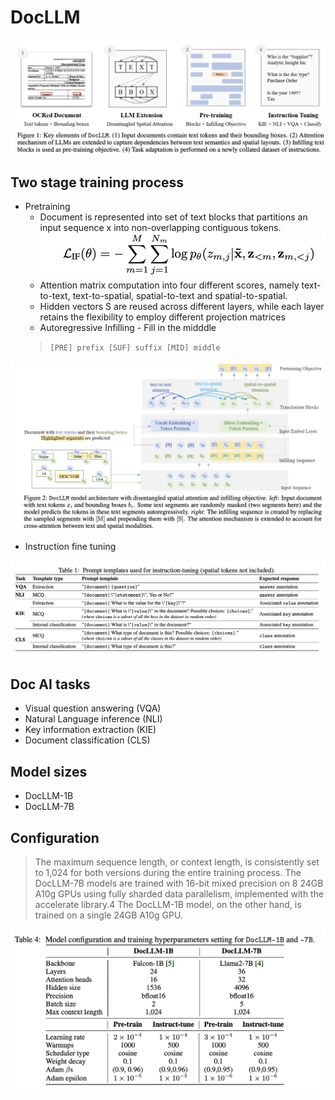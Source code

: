 <!-- markdownlint-disable MD013 -->
<!-- markdownlint-disable MD022 -->
# DocLLM

![overview](./images/overview.png)
## Two stage training process

- Pretraining
  - Document is represented into set of text blocks that partitions an input sequence x into non-overlapping contiguous tokens.
![objective](./images/pretraining_obj.png)
  - Attention matrix computation into four different scores, namely text-to-text, text-to-spatial, spatial-to-text and spatial-to-spatial.
  - Hidden vectors S are reused across different layers, while each layer retains the flexibility to employ different projection matrices
  - Autoregressive Infilling - Fill in the midddle
  > `[PRE] prefix [SUF] suffix [MID] middle`

![architecture](./images/architecture.png)
- Instruction fine tuning

![fine_tuning](./images/finetuning.png)
## Doc AI tasks

- Visual question answering (VQA)
- Natural Language inference (NLI)
- Key information extraction (KIE)
- Document classification (CLS)

## Model sizes

- DocLLM-1B
- DocLLM-7B

## Configuration
> The maximum sequence length, or context length, is consistently set to 1,024 for both versions during the entire training process. The DocLLM-7B models are trained with 16-bit mixed precision on 8 24GB A10g GPUs using fully sharded data parallelism, implemented with the accelerate library.4 The DocLLM-1B model, on the other hand, is trained on a single 24GB A10g GPU.


![conf_hp](./images/conf_hp.png)

